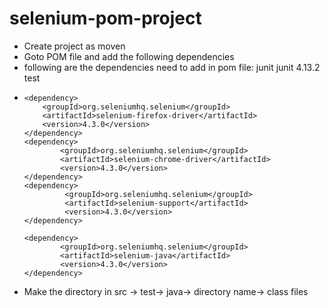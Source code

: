# selenium-pom-project
- Create project as moven
- Goto POM file and add the following dependencies
-  following are the dependencies need to add in pom file: 
    <dependency>
          <groupId>junit</groupId>
          <artifactId>junit</artifactId>
          <version>4.13.2</version>
          <scope>test</scope>
      </dependency>
-     <dependency>
          <groupId>org.seleniumhq.selenium</groupId>
          <artifactId>selenium-firefox-driver</artifactId>
          <version>4.3.0</version>
      </dependency>
      <dependency>
              <groupId>org.seleniumhq.selenium</groupId>
              <artifactId>selenium-chrome-driver</artifactId>
              <version>4.3.0</version>
      </dependency>
      <dependency>
               <groupId>org.seleniumhq.selenium</groupId>
               <artifactId>selenium-support</artifactId>
               <version>4.3.0</version>
      </dependency>
      
      <dependency>
              <groupId>org.seleniumhq.selenium</groupId>
              <artifactId>selenium-java</artifactId>
              <version>4.3.0</version>
      </dependency>
  
- Make the directory in src -> test-> java-> directory name-> class files 
